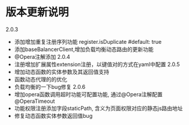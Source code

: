# 版本更新说明
2.0.3
- 添加增加重复注册序列功能 register.isDuplicate #default: true
- 添加baseBalancerClient,增加负载均衡动态路由的更新功能
- @Opera注解添加
2.0.4
- 注册增加扩展属性extension注册，以键值对的方式在yaml中配置
2.0.5
- 增加动态函数的实体参数及其返回值支持
- 函数动态代理的的优化
- 负载均衡的一下bug修复
2.0.6
- 增加opera函数调用超时功能可配置功能, 通过@Opera注解配置@OperaTimeout
- 功能权限注册添加字段staticPath, 含义为页面权限对应的静态js路由地址
- 修复动态函数实体参数返回值bug
